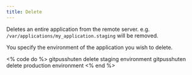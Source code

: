 ```yaml
---
title: Delete
---
```


Deletes an entire application from the remote server. e.g. `/var/applications/my_application.staging` will be removed.

You specify the environment of the application you wish to delete.

<% code do %>
gitpusshuten delete staging environment
gitpusshuten delete production environment
<% end %>